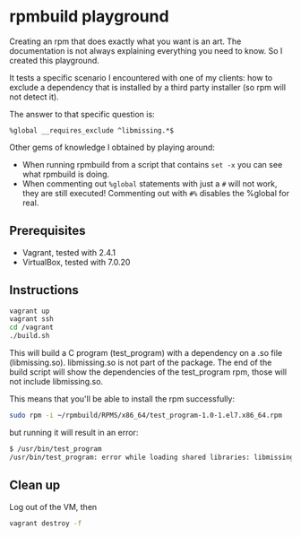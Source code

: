 # rpmbuild playground

Creating an rpm that does exactly what you want is an art.
The documentation is not always explaining everything you need to know.
So I created this playground.

It tests a specific scenario I encountered with one of my clients:
how to exclude a dependency that is installed by a third party installer (so
rpm will not detect it).

The answer to that specific question is:

```rpm
%global __requires_exclude ^libmissing.*$
```

Other gems of knowledge I obtained by playing around:

- When running rpmbuild from a script that contains ```set -x``` you can see what rpmbuild is doing.
- When commenting out ```%global``` statements with just a ```#``` will not work,
they are still executed! Commenting out with ```#%``` disables the %global for real.

## Prerequisites

- Vagrant, tested with 2.4.1
- VirtualBox, tested with 7.0.20

## Instructions

```bash
vagrant up
vagrant ssh
cd /vagrant
./build.sh
```

This will build a C program (test_program) with a dependency on a .so file (libmissing.so).
libmissing.so is not part of the package.
The end of the build script will show the dependencies of the test_program rpm, those will not include libmissing.so.

This means that you'll be able to install the rpm successfully:

```bash
sudo rpm -i ~/rpmbuild/RPMS/x86_64/test_program-1.0-1.el7.x86_64.rpm
```

but running it will result in an error:

```bash
$ /usr/bin/test_program
/usr/bin/test_program: error while loading shared libraries: libmissing.so: cannot open shared object file: No such file or directory
```

## Clean up

Log out of the VM, then

```bash
vagrant destroy -f
```
